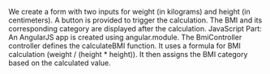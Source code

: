 We create a form with two inputs for weight (in kilograms) and height (in centimeters).
A button is provided to trigger the calculation.
The BMI and its corresponding category are displayed after the calculation.
JavaScript Part:
An AngularJS app is created using angular.module.
The BmiController controller defines the calculateBMI function.
It uses a formula for BMI calculation (weight / (height * height)).
It then assigns the BMI category based on the calculated value.
